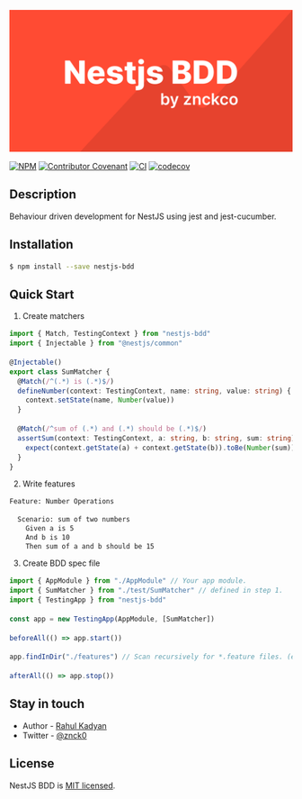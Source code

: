 <p align="center">
  <img alt="NestJS BDD" src="https://raw.githubusercontent.com/znckco/nestjs-bdd/master/.assets/cover.png"/>
</p>

<p align="center">

[![NPM](https://img.shields.io/npm/v/nestjs-bdd)](https://www.npmjs.com/package/nestjs-bdd)
[![Contributor Covenant](https://img.shields.io/badge/Contributor%20Covenant-v2.0%20adopted-ff69b4.svg)](CODE_OF_CONDUCT.md)
[![CI](https://github.com/znckco/nestjs-bdd/workflows/CI/badge.svg)](https://github.com/znckco/nestjs-bdd/actions?query=workflow%3ACI)
[![codecov](https://codecov.io/gh/znckco/nestjs-bdd/branch/master/graph/badge.svg)](https://codecov.io/gh/znckco/nestjs-bdd)

</p>

## Description

Behaviour driven development for NestJS using jest and jest-cucumber.

## Installation

```bash
$ npm install --save nestjs-bdd
```

## Quick Start

1. Create matchers

```ts
import { Match, TestingContext } from "nestjs-bdd"
import { Injectable } from "@nestjs/common"

@Injectable()
export class SumMatcher {
  @Match(/^(.*) is (.*)$/)
  defineNumber(context: TestingContext, name: string, value: string) {
    context.setState(name, Number(value))
  }

  @Match(/^sum of (.*) and (.*) should be (.*)$/)
  assertSum(context: TestingContext, a: string, b: string, sum: string) {
    expect(context.getState(a) + context.getState(b)).toBe(Number(sum))
  }
}
```

2. Write features

```feature
Feature: Number Operations

  Scenario: sum of two numbers
    Given a is 5
    And b is 10
    Then sum of a and b should be 15
```

3. Create BDD spec file

```ts
import { AppModule } from "./AppModule" // Your app module.
import { SumMatcher } from "./test/SumMatcher" // defined in step 1.
import { TestingApp } from "nestjs-bdd"

const app = new TestingApp(AppModule, [SumMatcher])

beforeAll(() => app.start())

app.findInDir("./features") // Scan recursively for *.feature files. (e.g. defined in step 2.)

afterAll(() => app.stop())
```

## Stay in touch

- Author - [Rahul Kadyan](https://znck.me)
- Twitter - [@znck0](https://twitter.com/znck0)

## License

NestJS BDD is [MIT licensed](LICENSE).
